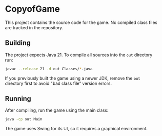 # CopyofGame

This project contains the source code for the game. No compiled class files are tracked in the repository.

## Building

The project expects Java 21. To compile all sources into the `out` directory run:

```bash
javac --release 21 -d out Classes/*.java
```

If you previously built the game using a newer JDK, remove the `out` directory first to avoid "bad class file" version errors.

## Running

After compiling, run the game using the main class:

```bash
java -cp out Main
```

The game uses Swing for its UI, so it requires a graphical environment.
